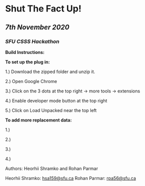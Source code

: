 # **Shut The Fact Up!** 

## *7th November 2020*

### *SFU CSSS Hackathon*

**Build Instructions:**

**To set up the plug in:**

1.) Download the zipped folder and unzip it.

2.) Open Google Chrome

3.) Click on the 3 dots at the top right -> more tools -> extensions

4.) Enable developer mode button at the top right

5.) Click on Load Unpacked near the top left

**To add more replacement data:**

1.)

2.)

3.)

4.)


Authors: Heorhii Shramko and Rohan Parmar

Heorhii Shramko: hsa159@sfu.ca
Rohan Parmar: rpa56@sfu.ca
